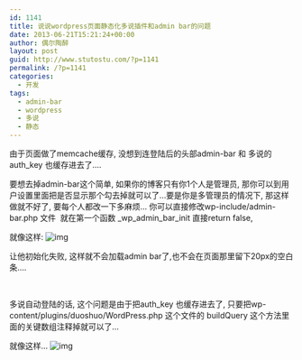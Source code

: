 ```yaml
---
id: 1141
title: 说说wordpress页面静态化多说插件和admin bar的问题
date: 2013-06-21T15:21:24+00:00
author: 偶尔陶醉
layout: post
guid: http://www.stutostu.com/?p=1141
permalink: /?p=1141
categories:
  - 开发
tags:
  - admin-bar
  - wordpress
  - 多说
  - 静态
---
```


由于页面做了memcache缓存, 没想到连登陆后的头部admin-bar 和 多说的auth_key 也缓存进去了….

要想去掉admin-bar这个简单, 如果你的博客只有你1个人是管理员, 那你可以到用户设置里面把是否显示那个勾去掉就可以了…要是你是多管理员的情况下, 那这样做就不好了, 要每个人都改一下多麻烦… 你可以直接修改wp-include/admin-bar.php 文件  就在第一个函数 \_wp\_admin\_bar\_init 直接return false,

就像这样:
![img](http://ww4.sinaimg.cn/large/6915c7dcjw1e5v0h0dujhj209m0393yj.jpg)

让他初始化失败, 这样就不会加载admin bar了,也不会在页面那里留下20px的空白条….

 

多说自动登陆的话, 这个问题是由于把auth_key 也缓存进去了, 只要把wp-content/plugins/duoshuo/WordPress.php 这个文件的 buildQuery 这个方法里面的关键数组注释掉就可以了…

就像这样...
![img](http://ww2.sinaimg.cn/large/6915c7dcjw1e5v0mzy155j20jb06d0th.jpg)